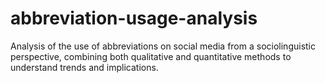 # abbreviation-usage-analysis
Analysis of the use of abbreviations on social media from a sociolinguistic perspective, combining both qualitative and quantitative methods to understand trends and implications.
